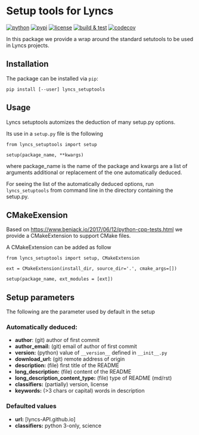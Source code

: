 # Setup tools for Lyncs

[![python](https://img.shields.io/pypi/pyversions/lyncs_setuptools.svg?logo=python)](https://pypi.org/project/lyncs_setuptools/)
[![pypi](https://img.shields.io/pypi/v/lyncs_setuptools.svg?logo=python)](https://pypi.org/project/lyncs_setuptools/)
[![license](https://img.shields.io/github/license/Lyncs-API/lyncs.setuptools?logo=github)](https://github.com/Lyncs-API/lyncs.setuptools/blob/master/LICENSE)
[![build & test](https://img.shields.io/github/workflow/status/Lyncs-API/lyncs.setuptools/build%20&%20test?logo=github)](https://github.com/Lyncs-API/lyncs.setuptools/actions)
[![codecov](https://img.shields.io/codecov/c/github/Lyncs-API/lyncs.setuptools?logo=codecov)](https://codecov.io/gh/Lyncs-API/lyncs.setuptools)

In this package we provide a wrap around the standard setutools to be used in Lyncs projects.

## Installation

The package can be installed via `pip`:

```
pip install [--user] lyncs_setuptools
```

## Usage

Lyncs setuptools automizes the deduction of many setup.py options.

Its use in a `setup.py` file is the following

```
from lyncs_setuptools import setup

setup(package_name, **kwargs)
```

where package_name is the name of the package and kwargs are a list of arguments additional or replacement of the one automatically deduced.

For seeing the list of the automatically deduced options, run `lyncs_setuptools` from command line in the directory containing the setup.py.

## CMakeExension

Based on https://www.benjack.io/2017/06/12/python-cpp-tests.html we provide a CMakeExtension to support CMake files.

A CMakeExtension can be added as follow

```
from lyncs_setuptools import setup, CMakeExtension

ext = CMakeExtension(install_dir, source_dir='.', cmake_args=[])

setup(package_name, ext_modules = [ext])
```

## Setup parameters

The following are the parameter used by default in the setup

### Automatically deduced:

- **author**: (git) author of first commit
- **author_email:** (git) email of author of first commit
- **version:** (python) value of `__version__` defined in `__init__.py` 
- **download_url:** (git) remote address of origin
- **description:** (file) first title of the README
- **long_description:** (file) content of the README
- **long_description_content_type:** (file) type of README (md/rst)
- **classifiers:** (partially) version, license
- **keywords:** (>3 chars or capital) words in description

### Defaulted values

- **url:** [lyncs-API.github.io]
- **classifiers:** python 3-only, science
